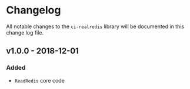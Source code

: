 # Changelog

All notable changes to the `ci-realredis` library will be documented in this change log file.

## v1.0.0 - 2018-12-01

### Added
- `ReadRedis` core code